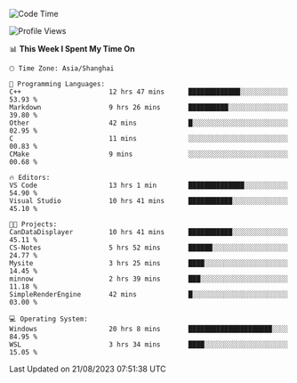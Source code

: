 <!--START_SECTION:waka-->
![Code Time](http://img.shields.io/badge/Code%20Time-1%2C180%20hrs%2013%20mins-blue)

![Profile Views](http://img.shields.io/badge/Profile%20Views-1-blue)

📊 **This Week I Spent My Time On** 

```text
🕑︎ Time Zone: Asia/Shanghai

💬 Programming Languages: 
C++                      12 hrs 47 mins      █████████████░░░░░░░░░░░░   53.93 % 
Markdown                 9 hrs 26 mins       ██████████░░░░░░░░░░░░░░░   39.80 % 
Other                    42 mins             █░░░░░░░░░░░░░░░░░░░░░░░░   02.95 % 
C                        11 mins             ░░░░░░░░░░░░░░░░░░░░░░░░░   00.83 % 
CMake                    9 mins              ░░░░░░░░░░░░░░░░░░░░░░░░░   00.68 % 

🔥 Editors: 
VS Code                  13 hrs 1 min        ██████████████░░░░░░░░░░░   54.90 % 
Visual Studio            10 hrs 41 mins      ███████████░░░░░░░░░░░░░░   45.10 % 

🐱‍💻 Projects: 
CanDataDisplayer         10 hrs 41 mins      ███████████░░░░░░░░░░░░░░   45.11 % 
CS-Notes                 5 hrs 52 mins       ██████░░░░░░░░░░░░░░░░░░░   24.77 % 
Mysite                   3 hrs 25 mins       ████░░░░░░░░░░░░░░░░░░░░░   14.45 % 
minnow                   2 hrs 39 mins       ███░░░░░░░░░░░░░░░░░░░░░░   11.18 % 
SimpleRenderEngine       42 mins             █░░░░░░░░░░░░░░░░░░░░░░░░   03.00 % 

💻 Operating System: 
Windows                  20 hrs 8 mins       █████████████████████░░░░   84.95 % 
WSL                      3 hrs 34 mins       ████░░░░░░░░░░░░░░░░░░░░░   15.05 % 
```


 Last Updated on 21/08/2023 07:51:38 UTC
<!--END_SECTION:waka-->